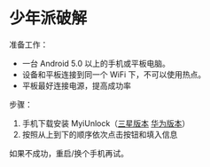 # 少年派破解

准备工作：

- 一台 Android 5.0 以上的手机或平板电脑。
- 设备和平板连接到同一个 WiFi 下，不可以使用热点。
- 平板最好连接电源，提高成功率

步骤：

1. 手机下载安装 MyiUnlock（[三星版本](https://cdn.jsdelivr.net/gh/oh-my-myipad/hack-ruiyi/MyiUnlock-samsung.apk) [华为版本](https://cdn.jsdelivr.net/gh/oh-my-myipad/hack-ruiyi/MyiUnlock-huawei.apk)）
2. 按照从上到下的顺序依次点击按钮和填入信息

如果不成功，重启/换个手机再试。

